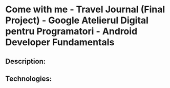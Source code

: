 # Come with me - Travel Journal (Final Project) - Google Atelierul Digital pentru Programatori - Android Developer Fundamentals


 
 ## Description:
 ## Technologies:
